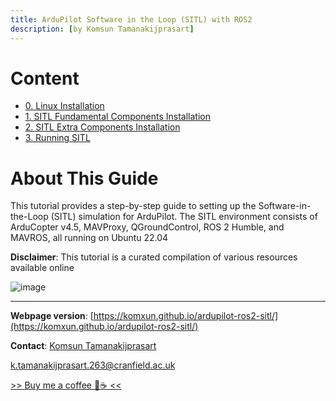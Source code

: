 ```yaml
---
title: ArduPilot Software in the Loop (SITL) with ROS2
description: [by Komsun Tamanakijprasart]
---
```


# Content
- [0. Linux Installation](0_Linux_Installation.md)
- [1. SITL Fundamental Components Installation](1_SITL_Fundamantal.md)
- [2. SITL Extra Components Installation](2_SITL_Extra.md)
- [3. Running SITL](3_RunningSITL.md)

# About This Guide

This tutorial provides a step-by-step guide to setting up the Software-in-the-Loop (SITL) simulation for ArduPilot. The SITL environment consists of ArduCopter v4.5, MAVProxy, QGroundControl, ROS 2 Humble, and MAVROS, all running on Ubuntu 22.04

**Disclaimer**: This tutorial is a curated compilation of various resources available online

![image](https://github.com/user-attachments/assets/73041222-bc7a-448f-af90-7e40ca289459)


---

**Webpage version**: [https://komxun.github.io/ardupilot-ros2-sitl/](https://komxun.github.io/ardupilot-ros2-sitl/)


**Contact**: [Komsun Tamanakijprasart](https://www.linkedin.com/in/komsun-tamanakijprasart-5a82709b/) 

k.tamanakijprasart.263@cranfield.ac.uk

[>> Buy me a coffee 🤗☕ << ](https://monzo.me/komsuntamanakijprasart?h=BU-3i8) 
